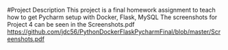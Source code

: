 #Project Description
This project is a final homework assignment to teach how to get Pycharm setup with Docker, Flask, MySQL
The screenshots for Project 4 can be seen in the Screenshots.pdf
https://github.com/jdc56/PythonDockerFlaskPycharmFinal/blob/master/Screenshots.pdf
